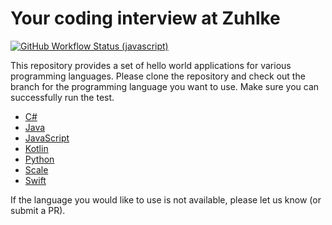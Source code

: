 # Your coding interview at Zuhlke

[![GitHub Workflow Status (javascript)](https://img.shields.io/github/workflow/status/zuhlkehk/interview-templates/CI/javascript)](https://github.com/zuhlkehk/interview-templates/actions)

This repository provides a set of hello world applications for various programming languages.
Please clone the repository and check out the branch for the programming language you want to use.
Make sure you can successfully run the test.

* [C#](https://github.com/zuhlkehk/interview-templates/tree/csharp)
* [Java](https://github.com/zuhlkehk/interview-templates/tree/java)
* [JavaScript](https://github.com/zuhlkehk/interview-templates/tree/javascript)
* [Kotlin](https://github.com/zuhlkehk/interview-templates/tree/kotlin)
* [Python](https://github.com/zuhlkehk/interview-templates/tree/python)
* [Scale](https://github.com/zuhlkehk/interview-templates/tree/scala)
* [Swift](https://github.com/zuhlkehk/interview-templates/tree/swift)

If the language you would like to use is not available, please let us know (or submit a PR).
